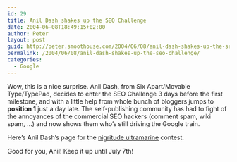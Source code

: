 ```yaml
---
id: 29
title: Anil Dash shakes up the SEO Challenge
date: 2004-06-08T18:49:15+02:00
author: Peter
layout: post
guid: http://peter.smoothouse.com/2004/06/08/anil-dash-shakes-up-the-seo-challenge/
permalink: /2004/06/08/anil-dash-shakes-up-the-seo-challenge/
categories:
  - Google
---
```

Wow, this is a nice surprise. Anil Dash, from Six Apart/Movable Type/TypePad, decides to enter the SEO Challenge 3 days before the first milestone, and with a little help from whole bunch of bloggers jumps to **position 1** just a day late. The self-publishing community has had to fight of the annoyances of the commercial SEO hackers (comment spam, wiki spam, &#8230;) and now shows them who&#8217;s still driving the Google train.

Here&#8217;s Anil Dash&#8217;s page for the [nigritude ultramarine](http://www.dashes.com/anil/2004/06/04/nigritude_ultra) contest. 

Good for you, Anil! Keep it up until July 7th!